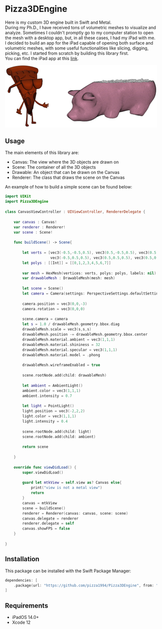 # Pizza3DEngine

Here is my custom 3D engine built in Swift and Metal.  
During my Ph.D., I have received tons of volumetric meshes to visualize and analyze. Sometimes I couldn't promptly go to my computer station to open the mesh with a desktop app, but, in all these cases, I had my iPad with me.  
I decided to build an app for the iPad capable of opening both surface and volumetric meshes, with some useful functionalities like slicing, digging, picking, etc. I started from scratch by building this library first.  
You can find the iPad app at this [link](https://apps.apple.com/it/app/shapeviewer/id1593185533).

<p align="center"><img src="teaser.png"></p>

## Usage

The main elements of this library are:

- Canvas:   The view where the 3D objects are drawn on
- Scene:    The container of all the 3D objects
- Drawable: An object that can be drawn on the Canvas
- Renderer: The class that draws the scene on the Canvas

An example of how to build a simple scene can be found below:

``` swift
import UIKit
import Pizza3DEngine

class CanvasViewController : UIViewController, RendererDelegate {
    
    var canvas : Canvas!
    var renderer : Renderer!
    var scene : Scene!

    func buildScene() -> Scene{

        let verts = [vec3(-0.5,-0.5,0.5), vec3(0.5,-0.5,0.5), vec3(0.5,-0.5,-0.5), vec3(-0.5,-0.5,-0.5),
                     vec3(-0.5,0.5,0.5), vec3(0.5,0.5,0.5), vec3(0.5,0.5,-0.5), vec3(-0.5,0.5,-0.5)]
        let polys : [[Int]] = [[0,1,2,3,4,5,6,7]]
        
        var mesh = HexMesh(vertices: verts, polys: polys, labels: nil)
        var drawableMesh : DrawableMesh(mesh: mesh)

        let scene = Scene()
        let camera = Camera(settings: PerspectiveSettings.defaultSettings())

        camera.position = vec3(0,0,-3)
        camera.rotation = vec3(0,0,0)
        
        scene.camera = camera
        let s = 1.0 / drawableMesh.geometry.bbox.diag
        drawableMesh.scale = vec3(s,s,s)
        drawableMesh.position -= drawableMesh.geometry.bbox.center
        drawableMesh.material.ambient = vec3(1,1,1)
        drawableMesh.material.shininess = 32
        drawableMesh.material.specular = vec3(1,1,1)
        drawableMesh.material.model = .phong

        drawableMesh.wireframeEnabled = true
        
        scene.rootNode.add(child: drawableMesh)
        
        let ambient = AmbientLight()
        ambient.color = vec3(1,1,1)
        ambient.intensity = 0.7
        
        let light = PointLight()
        light.position = vec3(-2,2,2)
        light.color = vec3(1,1,1)
        light.intensity = 0.4

        scene.rootNode.add(child: light)        
        scene.rootNode.add(child: ambient)

        return scene

    }

    override func viewDidLoad() {
        super.viewDidLoad()
        
        guard let mtkView = self.view as? Canvas else{
            print("view is not a metal view")
            return
        }
        canvas = mtkView
        scene = buildScene()
        renderer = Renderer(canvas: canvas, scene: scene)
        canvas.delegate = renderer
        renderer.delegate = self
        canvas.showFPS = false
    }

}

```

## Installation

This package can be installed with the Swift Package Manager:

``` swift
dependencies: [
    .package(url: "https://github.com/pizza1994/Pizza3DEngine", from: "1.0.1")
]
```

## Requirements

- iPadOS 14.0+
- Xcode 12



